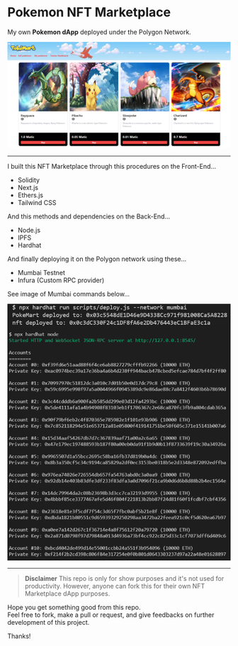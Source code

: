 # Pokemon NFT Marketplace

My own **Pokemon dApp** deployed under the Polygon Network.

![PokeMart-screenshot](/public/screenshot.png)

------------------------------------------------------------------------------------------------------------------

I built this NFT Marketplace through this procedures on the Front-End...

* Solidity
* Next.js
* Ethers.js
* Tailwind CSS

And this methods and dependencies on the Back-End...

* Node.js
* IPFS
* Hardhat

And finally deploying it on the Polygon network using these...

* Mumbai Testnet
* Infura (Custom RPC provider) 

See image of Mumbai commands below...

![Mumbai Testnet](/public/mumbai_commands.png)

-------------------------------------------------------------------------------------------------------

> **Disclaimer** 
> This repo is only for show purposes and it's not used for productivity. 
> However, anyone can fork this for their own NFT Marketplace dApp purposes. 

Hope you get something good from this repo.   
Feel free to fork, make a pull or request, and give feedbacks on further development of this project.

Thanks!

